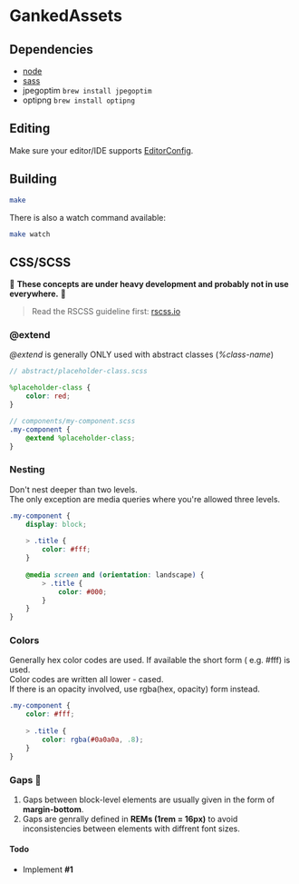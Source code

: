 # GankedAssets

## Dependencies
- [node](https://nodejs.org/en/download/)
- [sass](http://sass-lang.com/install)
- jpegoptim ```brew install jpegoptim```
- optipng ```brew install optipng```

## Editing
Make sure your editor/IDE supports [EditorConfig](http://editorconfig.org/).

## Building

```bash
make
```

There is also a watch command available:
```bash
make watch
```

## CSS/SCSS

🚧 **These concepts are under heavy development and probably not in use everywhere.** 🚧

> Read the RSCSS guideline first: [rscss.io](http://rscss.io/)

### @extend
*@extend* is generally ONLY used with abstract classes (*%class-name*)

```scss
// abstract/placeholder-class.scss

%placeholder-class {
	color: red;
}

// components/my-component.scss
.my-component {
	@extend %placeholder-class;
}
```

### Nesting

Don't nest deeper than two levels.   
The only exception are media queries where you're allowed three levels.

```scss
.my-component {
	display: block;
	
	> .title {
		color: #fff;
	}
	
	@media screen and (orientation: landscape) {
		> .title {
			color: #000;
		}
	}
}
```

### Colors
Generally hex color codes are used. If available the short form ( e.g. #fff) is used.   
Color codes are written all lower - cased.    
If there is an opacity involved, use rgba(hex, opacity) form instead.

```scss
.my-component {
	color: #fff;
	
	> .title {
		color: rgba(#0a0a0a, .8);
	}
}
```

### Gaps 🚧
1. Gaps between block-level elements are usually given in the form of **margin-bottom**.
2. Gaps are genrally defined in **REMs (1rem = 16px)** to avoid inconsistencies between elements with diffrent font sizes.

#### Todo

- Implement **#1**